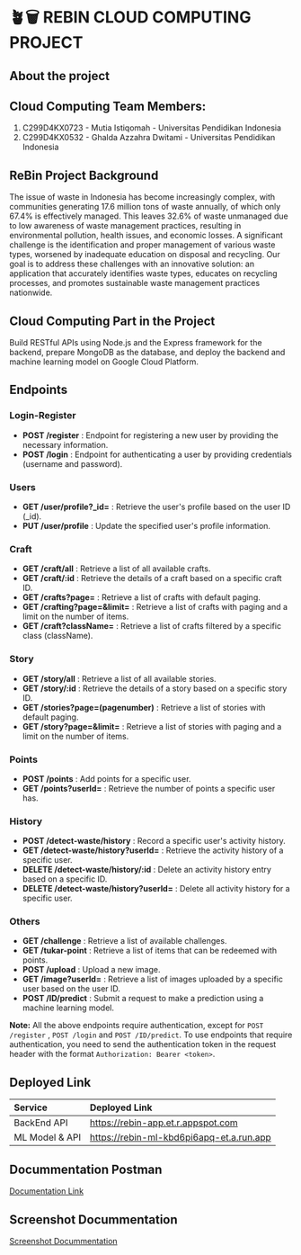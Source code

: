 # ️🪴🗑 REBIN CLOUD COMPUTING PROJECT

## About the project

## Cloud Computing Team Members:

1. C299D4KX0723 - Mutia Istiqomah - Universitas Pendidikan Indonesia
2. C299D4KX0532 - Ghalda Azzahra Dwitami - Universitas Pendidikan Indonesia

## ReBin Project Background
The issue of waste in Indonesia has become increasingly complex, with communities generating 17.6 million tons of waste annually, of which only 67.4% is effectively managed. This leaves 32.6% of waste unmanaged due to low awareness of waste management practices, resulting in environmental pollution, health issues, and economic losses. A significant challenge is the identification and proper management of various waste types, worsened by inadequate education on disposal and recycling. Our goal is to address these challenges with an innovative solution: an application that accurately identifies waste types, educates on recycling processes, and promotes sustainable waste management practices nationwide.

## Cloud Computing Part in the Project
Build RESTful APIs using Node.js and the Express framework for the backend, prepare MongoDB as the database, and deploy the backend and machine learning model on Google Cloud Platform.
 

## Endpoints
### Login-Register
- **POST /register** : Endpoint for registering a new user by providing the necessary information.
- **POST /login** : Endpoint for authenticating a user by providing credentials (username and password).
### Users
- **GET /user/profile?_id=<userid>** : Retrieve the user's profile based on the user ID (_id).
- **PUT /user/profile** : Update the specified user's profile information.
### Craft 
- **GET /craft/all** : Retrieve a list of all available crafts.
- **GET /craft/:id** : Retrieve the details of a craft based on a specific craft ID.
- **GET /crafts?page=<pagenumber>** : Retrieve a list of crafts with default paging.
- **GET /crafting?page=<pagenumber>&limit=<contentnumber>** : Retrieve a list of crafts with paging and a limit on the number of items.
- **GET /craft?className=<className>** : Retrieve a list of crafts filtered by a specific class (className).
### Story
- **GET /story/all** : Retrieve a list of all available stories.
- **GET /story/:id** : Retrieve the details of a story based on a specific story ID.
- **GET /stories?page=(pagenumber)** : Retrieve a list of stories with default paging.
- **GET /story?page=<pagenumber>&limit=<contentnumber>** : Retrieve a list of stories with paging and a limit on the number of items.
### Points
- **POST /points** : Add points for a specific user.
- **GET /points?userId=<userId>** : Retrieve the number of points a specific user has.
### History
- **POST /detect-waste/history** : Record a specific user's activity history.
- **GET /detect-waste/history?userId=<userId>** : Retrieve the activity history of a specific user.
- **DELETE /detect-waste/history/:id** : Delete an activity history entry based on a specific ID.
- **DELETE /detect-waste/history?userId=<userId>** : Delete all activity history for a specific user.
### Others
- **GET /challenge** : Retrieve a list of available challenges.
- **GET /tukar-point** : Retrieve a list of items that can be redeemed with points.
- **POST /upload** : Upload a new image.
- **GET /image?userId=<userId>** : Retrieve a list of images uploaded by a specific user based on the user ID.
- **POST /ID/predict** : Submit a request to make a prediction using a machine learning model.

**Note:** All the above endpoints require authentication, except for `POST /register` , `POST /login` and `POST /ID/predict`. To use endpoints that require authentication, you need to send the authentication token in the request header with the format `Authorization: Bearer <token>`.

## Deployed Link
| Service | Deployed Link |
| :-------- | :------- | 
| BackEnd API | https://rebin-app.et.r.appspot.com |
| ML Model & API | https://rebin-ml-kbd6pi6apq-et.a.run.app |

## Docummentation Postman
[Documentation Link](https://documenter.getpostman.com/view/36410448/2sA3XTdf9J#7eeb3c7c-e4c3-4803-b424-5827d055769f)

## Screenshot Docummentation
[Screenshot Docummentation](https://drive.google.com/drive/folders/160oviCLd6Ap6pxz8k_ff79TVIIXd7PL6?usp=sharing)
